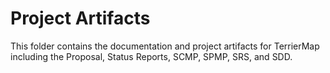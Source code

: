 # Project Artifacts
This folder contains the documentation and project artifacts for TerrierMap including the Proposal, Status Reports, SCMP, SPMP, SRS, and SDD.
